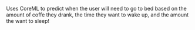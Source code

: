 Uses CoreML to predict when the user will need to go to bed based on the amount of coffe they drank, the time they want to wake up, and the amount the want to sleep!
